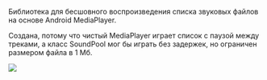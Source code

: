 Библиотека для бесшовного воспроизведения списка звуковых файлов на основе Android MediaPlayer.

Создана, потому что чистый MediaPlayer играет список с паузой между треками, а класс SoundPool мог бы играть без задержек, но ограничен размером файла в 1 Мб.

[![](https://jitci.com/gh/aakumykov/gapless_audio_player_838/svg)](https://jitci.com/gh/aakumykov/gapless_audio_player_838)
